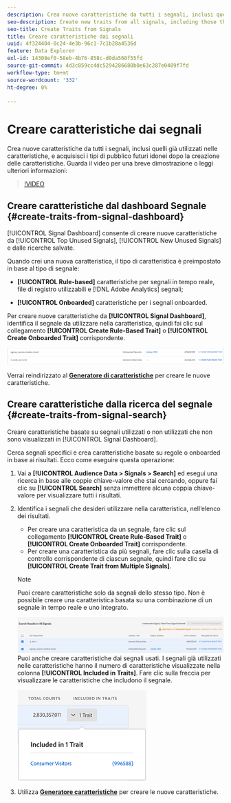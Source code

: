 ```yaml
---
description: Crea nuove caratteristiche da tutti i segnali, inclusi quelli già utilizzati nelle caratteristiche, e acquisisci i tipi di pubblico futuri idonei dopo la creazione delle caratteristiche.
seo-description: Create new traits from all signals, including those that are already used in traits, and capture future audiences that qualify after trait creation.
seo-title: Create Traits from Signals
title: Creare caratteristiche dai segnali
uuid: 4f324404-0c24-4e3b-96c1-7c1b28a4536d
feature: Data Explorer
exl-id: 14308ef0-58eb-4b76-858c-d0da560f55fd
source-git-commit: 4d3c859cc4dc5294286680b0e63c287e0409f7fd
workflow-type: tm+mt
source-wordcount: '332'
ht-degree: 0%

---
```


# Creare caratteristiche dai segnali

Crea nuove caratteristiche da tutti i segnali, inclusi quelli già utilizzati nelle caratteristiche, e acquisisci i tipi di pubblico futuri idonei dopo la creazione delle caratteristiche. Guarda il video per una breve dimostrazione o leggi ulteriori informazioni:

>[!VIDEO](https://video.tv.adobe.com/v/25169/?quality=12)

## Creare caratteristiche dal dashboard Segnale {#create-traits-from-signal-dashboard}

[!UICONTROL Signal Dashboard] consente di creare nuove caratteristiche da [!UICONTROL Top Unused Signals], [!UICONTROL New Unused Signals] e dalle ricerche salvate.

Quando crei una nuova caratteristica, il tipo di caratteristica è preimpostato in base al tipo di segnale:

* **[!UICONTROL Rule-based]** caratteristiche per segnali in tempo reale, file di registro utilizzabili e [!DNL Adobe Analytics] segnali;

* **[!UICONTROL Onboarded]** caratteristiche per i segnali onboarded.

Per creare nuove caratteristiche da **[!UICONTROL Signal Dashboard]**, identifica il segnale da utilizzare nella caratteristica, quindi fai clic sul collegamento **[!UICONTROL Create Rule-Based Trait]** o **[!UICONTROL Create Onboarded Trait]** corrispondente.

![](assets/signals-create-trait.png)

Verrai reindirizzato al **[Generatore di caratteristiche](../../features/traits/about-trait-builder.md)** per creare le nuove caratteristiche.

## Creare caratteristiche dalla ricerca del segnale {#create-traits-from-signal-search}

Creare caratteristiche basate su segnali utilizzati o non utilizzati che non sono visualizzati in [!UICONTROL Signal Dashboard].

Cerca segnali specifici e crea caratteristiche basate su regole o onboarded in base ai risultati. Ecco come eseguire questa operazione:

1. Vai a **[!UICONTROL Audience Data > Signals > Search]** ed esegui una ricerca in base alle coppie chiave-valore che stai cercando, oppure fai clic su **[!UICONTROL Search]** senza immettere alcuna coppia chiave-valore per visualizzare tutti i risultati.
2. Identifica i segnali che desideri utilizzare nella caratteristica, nell’elenco dei risultati.
   * Per creare una caratteristica da un segnale, fare clic sul collegamento **[!UICONTROL Create Rule-Based Trait]** o **[!UICONTROL Create Onboarded Trait]** corrispondente.
   * Per creare una caratteristica da più segnali, fare clic sulla casella di controllo corrispondente di ciascun segnale, quindi fare clic su **[!UICONTROL Create Trait from Multiple Signals]**.

   >[!NOTE]
   >Puoi creare caratteristiche solo da segnali dello stesso tipo. Non è possibile creare una caratteristica basata su una combinazione di un segnale in tempo reale e uno integrato.
   >
   > ![](assets/signals-create-trait-search.png)
   >Puoi anche creare caratteristiche dai segnali usati. I segnali già utilizzati nelle caratteristiche hanno il numero di caratteristiche visualizzate nella colonna **[!UICONTROL Included in Traits]**. Fare clic sulla freccia per visualizzare le caratteristiche che includono il segnale.
   >
   >![](assets/signals-used-traits.png)

3. Utilizza **[Generatore caratteristiche](../../features/traits/about-trait-builder.md)** per creare le nuove caratteristiche.
